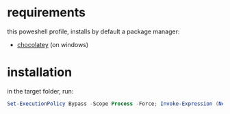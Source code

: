# requirements
this poweshell profile, installs by default a package manager:
- [chocolatey](https://chocolatey.org/) (on windows)

# installation
in the target folder, run:
```powershell
Set-ExecutionPolicy Bypass -Scope Process -Force; Invoke-Expression (New-Object System.Net.WebClient).DownloadString("https://raw.githubusercontent.com/joaoopereira/tooling/main/pwsh/profile/install.ps1")
```

